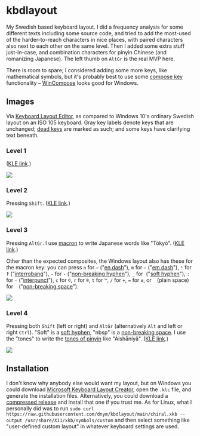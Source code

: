# kbdlayout
My Swedish based keyboard layout. I did a frequency analysis for some different texts including some source code, and tried to add the most-used of the harder-to-reach characters in nice places, with paired characters also next to each other on the same level. Then I added some extra stuff just-in-case, and combination characters for pinyin Chinese (and romanizing Japanese). The left thumb on `AltGr` is the real MVP here.

There is room to spare; I considered adding some more keys, like mathematical symbols, but it's probably best to use some [compose key](https://en.wikipedia.org/wiki/Compose_key) functionality – [WinCompose](https://github.com/SamHocevar/wincompose) looks good for Windows.

## Images
Via [Keyboard Layout Editor](http://www.keyboard-layout-editor.com/), as compared to Windows 10's ordinary Swedish layout on an ISO 105 keyboard. Gray key labels denote keys that are unchanged; [dead keys](https://en.wikipedia.org/wiki/Dead_key) are marked as such; and some keys have clarifying text beneath.

### Level 1
([KLE link](http://www.keyboard-layout-editor.com/##@@_t=#888888&a:7&fa@:5;;&=%C2%A7&=1&=2&=3&=4&=5&=6&=7&=8&=9&=0&=+&_a:4&fa@:5&:0&:1&:0&:0&:0&:0&:0&:0&:5;;&=%0A%0Adead%0A%0A%0A%0A%0A%0A%0A%C2%B4&_t=#000000&a:7&w:2;&=;&@_w:1.5;&=&_t=#888888;&=q&=w&=e&=r&=t&=y&=u&=i&=o&=p&=%C3%A5&_a:4;&=%0A%0Adead%0A%0A%0A%0A%0A%0A%0A%C2%A8&_x:0.25&t=#000000&a:7&w:1.25&h:2&w2:1.5&h2:1&x2:-0.25;&=;&@_w:1.75;&=&_t=#888888;&=a&=s&=d&_n:true;&=f&=g&=h&_n:true;&=j&=k&=l&=%C3%B6&=%C3%A4&=';&@_t=#000000&w:1.25;&=&_t=#888888;&=%3C&=z&=x&=c&=v&=b&=n&=m&=,&=.&=-&_t=#000000&w:2.75;&=;&@_w:1.25;&=&_w:1.25;&=&_w:1.25;&=&_w:6.25;&=&_w:1.25;&=&_w:1.25;&=&_w:1.25;&=&_w:1.25;&=).)

![](../../blob/5a0a668cfa0bd1da7b8cbdd627f904f9ef1b7dd1/level1.png)

### Level 2
Pressing `Shift`. ([KLE link](http://www.keyboard-layout-editor.com/##@@_t=#888888&a:7&fa@:5;;&=%C2%BD&=!&=%22&=#&=%C2%A4&=%25&=/&&=//&=(&=)&=/=&=?&_a:4&fa@:5&:0&:1&:0&:0&:0&:0&:0&:0&:5;;&=%0A%0Adead%0A%0A%0A%0A%0A%0A%0A%60&_t=#000000&a:7&w:2;&=;&@_w:1.5;&=&_t=#888888;&=Q&=W&=E&=R&=T&=Y&=U&=I&=O&=P&=%C3%85&_a:4;&=%0A%0Adead%0A%0A%0A%0A%0A%0A%0A%5E&_x:0.25&t=#000000&a:7&w:1.25&h:2&w2:1.5&h2:1&x2:-0.25;&=;&@_w:1.75;&=&_t=#888888;&=A&=S&=D&_n:true;&=F&=G&=H&_n:true;&=J&=K&=L&=%C3%96&=%C3%84&=*;&@_c=#888888&t=#cccccc&f:3&w:1.25;&=Shift&_c=#cccccc&t=#888888;&=%3E&=Z&=X&=C&=V&=B&=N&=M&=/;&=/:&=/_&_c=#888888&t=#cccccc&f:3&w:2.75;&=Shift;&@_c=#cccccc&t=#000000&w:1.25;&=&_w:1.25;&=&_w:1.25;&=&_w:6.25;&=&_w:1.25;&=&_w:1.25;&=&_w:1.25;&=&_w:1.25;&=).)

![](../../blob/5a0a668cfa0bd1da7b8cbdd627f904f9ef1b7dd1/level2.png)

### Level 3
Pressing `AltGr`. I use [macron](https://en.wikipedia.org/wiki/Macron_(diacritic)) to write Japanese words like "Tōkyō". ([KLE link](http://www.keyboard-layout-editor.com/##@@_a:7&fa@:5;;&=%C2%B6&=%C2%A1&_t=#888888;&=/@&=%C2%A3&=$&=%E2%82%AC&_t=#000000;&=%C2%A5&_t=#888888;&=%7B&=%5B&=%5D&=%7D&=%5C&_t=#000000;&=%C2%B1&_w:2;&=;&@_w:1.5;&=&=//&=%5C&=%5B&=%5D&=!&=&=%25&=/@&_a:4&fa@:5&:0&:1&:0&:0&:0&:0&:0&:0&:5&:1;;&=%0A%0Adead%0A%0A%0A%0A%0A%0A%0A%CB%89%0Amacron&_a:7;&=%60&='&_t=#888888&a:4;&=%0A%0Adead%0A%0A%0A%0A%0A%0A%0A~&_x:0.25&t=#000000&a:7&w:1.25&h:2&w2:1.5&h2:1&x2:-0.25;&=;&@_w:1.75;&=&=%7B&=%7D&=(&_n:true;&=)&=-&=/&&_n:true;&=,&=/;&=%7C&=~&=?&=;&@_w:1.25;&=&_t=#888888;&=%7C&_t=#000000;&=/:&=/_&=%3C&=%3E&=*&=+&=/=&=#&=%22&=%5E&_w:2.75;&=;&@_w:1.25;&=&_w:1.25;&=&_w:1.25;&=&_w:6.25;&=&_c=#888888&t=#cccccc&f:3&w:1.25;&=AltGr&_c=#cccccc&t=#000000&w:1.25;&=&_w:1.25;&=&_w:1.25;&=).)

Other than the expected composites, the Windows layout also has these for the macron key: you can press `n` for `–` ("[en dash](https://en.wikipedia.org/wiki/Dash#En_dash)"), `m` for `—` ("[em dash](https://en.wikipedia.org/wiki/Dash#Em_dash)"), `!` for `‽` ("[interrobang](https://en.wikipedia.org/wiki/Interrobang)"), `-` for `‑` ("[non-breaking hyphen](https://en.wikipedia.org/wiki/Hyphen#Nonbreaking_hyphens)"), `_` for `­` ("[soft hyphen](https://en.wikipedia.org/wiki/Soft_hyphen)"), `:` for `·` ("[interpunct](https://en.wikipedia.org/wiki/Interpunct)"), `c` for `©`, `r` for `®`, `t` for `™`, `/` for `÷`, `=` for `≡`, or ` ` (plain space) for ` ` ("[non-breaking space](https://en.wikipedia.org/wiki/Non-breaking_space)").

![](../../blob/5a0a668cfa0bd1da7b8cbdd627f904f9ef1b7dd1/level3.png)

### Level 4
Pressing both `Shift` (left or right) and `AltGr` (alternatively `Alt` and left or right `Ctrl`). "Soft" is a [soft hyphen](https://en.wikipedia.org/wiki/Soft_hyphen), "nbsp" is a [non-breaking space](https://en.wikipedia.org/wiki/Non-breaking_space). I use the "tones" to write the [tones of pinyin](https://en.wikipedia.org/wiki/Pinyin#Tones) like "Àishāníyǎ". ([KLE link](http://www.keyboard-layout-editor.com/##@@_a:7;&=&=&=&=&=&=&=&=&=&=&=&=&=&_w:2;&=;&@_w:1.5;&=&_fa@:5;;&=%C2%BB&=%C2%AB&=%E2%80%9C&=%E2%80%9D&=&=&=&=&=&=&=&=&_x:0.25&w:1.25&h:2&w2:1.5&h2:1&x2:-0.25;&=;&@_w:1.75;&=&=%E2%80%98&=%E2%80%99&=%E2%80%9C&_n:true;&=%E2%80%9D&=&=&_n:true;&=&=&=&_a:5&fa@:5&:1&:0&:0&:0&:0&:5;;&=%0Asoft%0A%0A%0A%0A%0A%C2%AD-&_a:7;&=&=;&@_c=#888888&t=#cccccc&f:3&w:1.25;&=Shift&_c=#cccccc&t=#000000&f:3;&=%7C&=&_f:3;&=%E2%80%B2&_f:3;&=%E2%80%B3&_f:3;&=%E2%80%B4&=&_t=#000000%0A%0A%0A%0A%0A%0Accccccc&a:5&fa@:5&:1;;&=%0Anbsp%0A%0A%0A%0A%0Anbsp&_t=#000000&a:4&fa@:5&:1&:1&:0&:0&:0&:0&:0&:0&:5&:1;;&=%0A%0Adead%0A%0A%0A%0A%0A%0A%0A%CB%89%0Atone%201&=%0A%0Adead%0A%0A%0A%0A%0A%0A%0A%CB%8A%0Atone%202&=%0A%0Adead%0A%0A%0A%0A%0A%0A%0A%CB%87%0Atone%203&=%0A%0Adead%0A%0A%0A%0A%0A%0A%0A%60%0Atone%204&_c=#888888&t=#cccccc&a:7&f:3&w:2.75;&=Shift;&@_c=#cccccc&t=#000000&w:1.25;&=&_w:1.25;&=&_w:1.25;&=&_w:6.25;&=&_c=#888888&t=#cccccc&f:3&w:1.25;&=AltGr&_c=#cccccc&t=#000000&w:1.25;&=&_w:1.25;&=&_w:1.25;&=).)

![](../../blob/5a0a668cfa0bd1da7b8cbdd627f904f9ef1b7dd1/level4.png)

## Installation
I don't know why anybody else would want my layout, but on Windows you could download [Microsoft Keyboard Layout Creator](https://www.microsoft.com/en-us/download/details.aspx?id=102134), open the `.klc` file, and generate the installation files. Alternatively, you could download a [compressed release](https://github.com/dnym/kbdlayout/releases) and install that one if you trust me. As for Linux, what I personally did was to run `sudo curl https://raw.githubusercontent.com/dnym/kbdlayout/main/chiral.xkb --output /usr/share/X11/xkb/symbols/custom` and then select something like "user-defined custom layout" in whatever keyboard settings are used.
